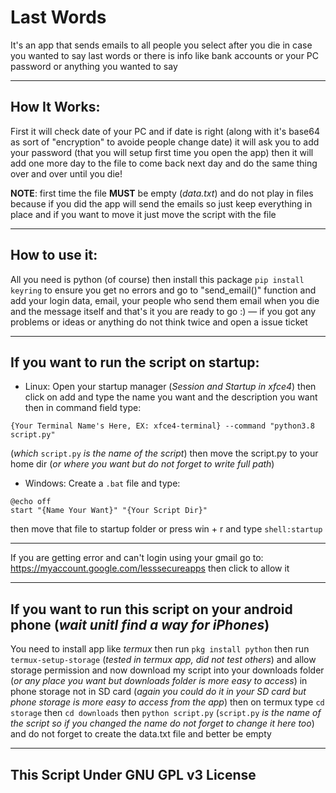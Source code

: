 # Last Words
It's an app that sends emails to all people you select after you die in case you wanted to say last words or there is info like bank accounts or your PC password or anything you wanted to say
___
## How It Works:
First it will check date of your PC and if date is right (along with it's base64 as sort of "encryption" to avoide people change date) it will ask you to add your password (that you will setup first time you open the app) then it will add one more day to the file to come back next day and do the same thing over and over until you die!

**NOTE**: first time the file **MUST** be empty (*data.txt*) and do not play in files because if you did the app will send the emails so just keep everything in place and if you want to move it just move the script with the file
___
## How to use it:
All you need is python (of course) then install this package `pip install keyring` to ensure you get no errors and go to "send_email()" function and add your login data, email, your people who send them email when you die and the message itself and that's it you are ready to go :) — if you got any problems or ideas or anything do not think twice and open a issue ticket
___
## If you want to run the script on startup:

* Linux: Open your startup manager (*Session and Startup in xfce4*) then click on add and type the name you want and the description you want then in command field type:
```
{Your Terminal Name's Here, EX: xfce4-terminal} --command "python3.8 script.py" 
```
(*which* `script.py` *is the name of the script*)
then move the script.py to your home dir (*or where you want but do not forget to write full path*)


* Windows: Create a `.bat` file and type:
```
@echo off
start "{Name Your Want}" "{Your Script Dir}"
```
then move that file to startup folder or press win + r and type `shell:startup`
___
If you are getting error and can't login using your gmail go to: https://myaccount.google.com/lesssecureapps then click to allow it
___
## If you want to run this script on your android phone (*wait unitl find a way for iPhones*) 
You need to install app like *termux* then run `pkg install python` then run `termux-setup-storage` (*tested in termux app, did not test others*) and allow storage permission and now download my script into your downloads folder (*or any place you want but downloads folder is more easy to access*) in phone storage not in SD card (*again you could do it in your SD card but phone storage is more easy to access from the app*) then on termux type `cd storage` then `cd downloads` then `python script.py` (`script.py` *is the name of the script so if you changed the name do not forget to change it here too*) and do not forget to create the data.txt file and better be empty
___
## This Script Under GNU GPL v3 License
